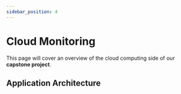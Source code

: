 ```yaml
---
sidebar_position: 4
---
```


# Cloud Monitoring

This page will cover an overview of the cloud computing side of our **capstone project**.

## Application Architecture